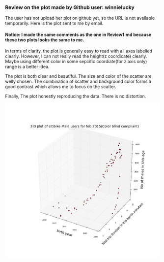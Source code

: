 ### Review on the plot made by Github user: winnielucky
The user has not upload her plot on github yet, so the URL is not available temporarily. Here is the plot sent to me by email.

#### Notice: I made the same comments as the one in Review1.md because these two plots looks the same to me.

In terms of clarity, the plot is generally easy to read with all axes labelled clearly. However, I can not really read the height(z coordicate) clearly. Maybe using different color in some sepcific coordiate(for z axis only) range is a better idea.

The plot is both clear and beautiful. The size and color of the scatter are welly chosen. The combination of scatter and background color forms a good contrast which allows me to focus on the scatter.  

Finally, The plot honestly reproducing the data. There is no distortion.

![3D_tripdata](https://github.com/bhagwat1210/PUI2015_BHAGWAT/blob/master/Hw8/plot_male.png "3D_tripdata")